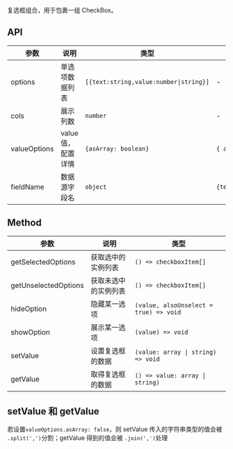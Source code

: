 复选框组合，用于包裹一组 CheckBox。

## API

| 参数         | 说明               | 类型                                   | 默认值              |
| ------------ | ------------------ | -------------------------------------- | ------------------- |
| options      | 单选项数据列表     | `[{text:string,value:number\|string}]` | -                   |
| cols         | 展示列数           | `number`                               | -                   |
| valueOptions | value 值，配置详情 | `{asArray: boolean}`                   | `{ asArray: true }` |
| fieldName | 数据源字段名 | `object` | `{text:'text',value:'value'}`         |

## Method

| 参数                 | 说明                 | 类型                                   |
| -------------------- | -------------------- | -------------------------------------- |
| getSelectedOptions   | 获取选中的实例列表   | `() => checkboxItem[]`                 |
| getUnselectedOptions | 获取未选中的实例列表 | `() => checkboxItem[]`                 |
| hideOption           | 隐藏某一选项         | `(value, alsoUnselect = true) => void` |
| showOption           | 展示某一选项         | `(value) => void`                      |
| setValue             | 设置复选框的数据     | `(value: array \| string) => void`     |
| getValue             | 取得复选框的数据     | `() => value: array \| string)`        |

## setValue 和 getValue

若设置`valueOptions.asArray: false`，则 setValue 传入的字符串类型的值会被 `.split(',')`分割；getValue 得到的值会被 `.join(',')`处理
